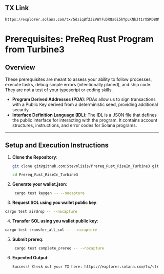 ## TX Link
```bash 
https://explorer.solana.com/tx/5dziqBf2JEVWY7uDRQa6i5hYpLKNhJt1rXSKDBQVYT15bZyWjcoLxDkYBbULKqt8LBHSvcDPuvtEBEY9r252Xzqg/?cluster=devnet
```
# Prerequisites: PreReq Rust Program from Turbine3

## Overview
These prerequisites are meant to assess your ability to follow processes, execute tasks, debug
simple errors (intentionally placed), and ship code. They are not a test of your typescript or
coding skills.

- **Program Derived Addresses (PDA)**: PDAs allow us to sign transactions with a Public Key derived from a deterministic seed, providing additional security.
- **Interface Definition Language (IDL)**: The IDL is a JSON file that defines the public interface for interacting with the program. It contains account structures, instructions, and error codes for Solana programs.
---

## **Setup and Execution Instructions**

1. **Clone the Repository**:
   ```bash
   git clone git@github.com:Stevolisis/Prereq_Rust_RiseIn_Turbine3.git
    ```
    ```bash 
    cd Prereq_Rust_RiseIn_Turbine3
    ```

2. **Generate your wallet.json**:
   ```bash
    cargo test keygen -- --nocapture
    ```

3. **Request SOL using you wallet public key**:
  ```bash 
  cargo test airdrop -- --nocapture
  ```

4. **Transfer SOL using you wallet public key**:
  ```bash 
  cargo test transfer_all_sol -- --nocapture
  ```

5. **Submit prereq**:
   ```bash
    cargo test complete_prereq -- --nocapture
    ```

6. **Expected Output**:
   ```bash
   Success! Check out your TX here: https://explorer.solana.com/tx/<transaction-hash>?cluster=devnet
    ```
    